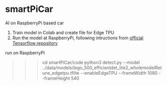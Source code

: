 # smartPiCar
AI on RaspberryPi based car

1. Train model in Colab and create file for Edge TPU
2. Run the model at RaspberryPi, following intructions from [official Tensorflow repository](https://github.com/tensorflow/examples/tree/master/lite/examples/object_detection/raspberry_pi)


run on RaspberryPi
>>> cd smartPiCar/code
>>> python3 detect.py --model ../data/models/lego_500_efficientdet_lite2_wholemodelRetune_edgetpu.tflite --enableEdgeTPU --frameWidth 1080 --frameHeight 540